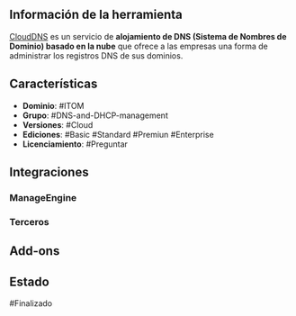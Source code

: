 ## Información de la herramienta

[CloudDNS](https://www.manageengine.com/es/clouddns/) es un servicio de **alojamiento de DNS (Sistema de Nombres de Dominio) basado en la nube** que ofrece a las empresas una forma de administrar los registros DNS de sus dominios.

## Características

+ **Dominio**: #ITOM 
+ **Grupo**: #DNS-and-DHCP-management
+ **Versiones**: #Cloud 
+ **Ediciones**: #Basic #Standard #Premiun #Enterprise 
+ **Licenciamiento**: #Preguntar 
## Integraciones
### ManageEngine
### Terceros
## Add-ons

## Estado

#Finalizado 